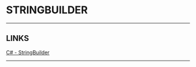 # STRINGBUILDER


---


## LINKS

[C# - StringBuilder](https://www.tutorialsteacher.com/csharp/csharp-stringbuilder)


---

